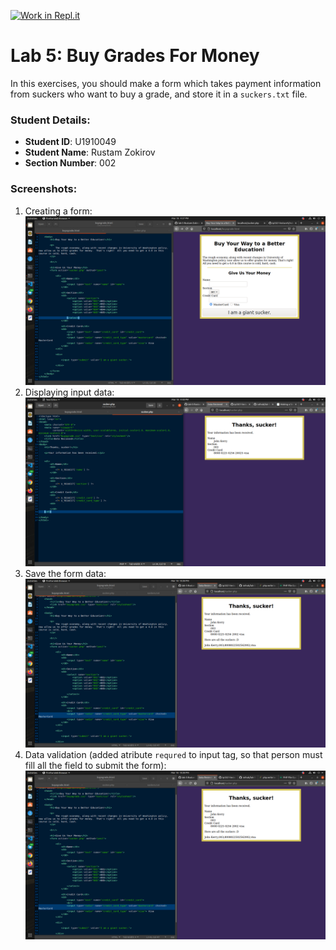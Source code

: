[![Work in Repl.it](https://classroom.github.com/assets/work-in-replit-14baed9a392b3a25080506f3b7b6d57f295ec2978f6f33ec97e36a161684cbe9.svg)](https://classroom.github.com/online_ide?assignment_repo_id=4345144&assignment_repo_type=AssignmentRepo)
# Lab 5: Buy Grades For Money

In this exercises, you should make a form which takes payment information from suckers who want to buy a grade, and store it in a `suckers.txt` file.


### Student Details:

- **Student ID**: U1910049
- **Student Name**: Rustam Zokirov
- **Section Number**: 002

### Screenshots:
1. Creating a form:
<br><img src="img/1.png" width=600>
2. Displaying input data:
<br><img src="img/2.png" width=600>
3. Save the form data:
<br><img src="img/3.png" width=600>
4. Data validation (added atribute `requred` to input tag, so that person must fill all the field to submit the form):
<br><img src="img/3.png" width=600>
